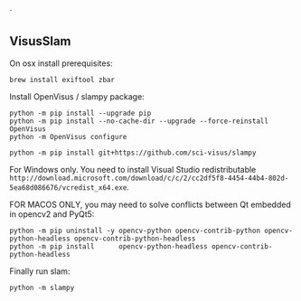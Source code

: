 `

##  VisusSlam

On osx install prerequisites:

``` 
brew install exiftool zbar 
```


Install OpenVisus / slampy package:

``` 
python -m pip install --upgrade pip
python -m pip install --no-cache-dir --upgrade --force-reinstall OpenVisus
python -m OpenVisus configure

python -m pip install git+https://github.com/sci-visus/slampy
```

For Windows only. You need to install Visual Studio redistributable `http://download.microsoft.com/download/c/c/2/cc2df5f8-4454-44b4-802d-5ea68d086676/vcredist_x64.exe`.

FOR MACOS ONLY, you may need to solve conflicts between Qt embedded in opencv2 and PyQt5:
```
python -m pip uninstall -y opencv-python opencv-contrib-python opencv-python-headless opencv-contrib-python-headless
python -m pip install      opencv-python-headless opencv-contrib-python-headless 
```


Finally run slam:

```
python -m slampy
```